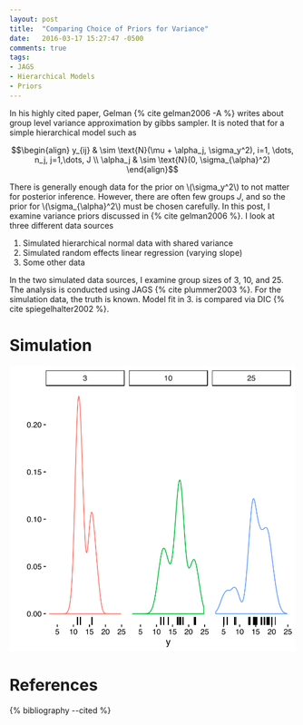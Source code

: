 ```yaml
---
layout: post
title:  "Comparing Choice of Priors for Variance"
date:   2016-03-17 15:27:47 -0500
comments: true
tags:
- JAGS
- Hierarchical Models
- Priors
---
```


In his highly cited paper, Gelman {% cite gelman2006 -A %} writes about group level variance approximation by gibbs sampler. It is noted that for a simple hierarchical model such as 

$$\begin{align}
y_{ij} & \sim \text{N}(\mu + \alpha_j, \sigma_y^2), i=1, \dots, n_j, j=1,\dots, J \\
\alpha_j & \sim \text{N}(0, \sigma_{\alpha}^2)
\end{align}$$

There is generally enough data for the prior on \\(\sigma_y^2\\) to not matter for posterior inference. However, there are often few groups *J*, and so the prior for \\(\sigma_{\alpha}^2\\) must be chosen carefully. In this post, I examine variance priors discussed in {% cite gelman2006 %}. I look at three different data sources  

1. Simulated hierarchical normal data with shared variance
2. Simulated random effects linear regression (varying slope)
3. Some other data

In the two simulated data sources, I examine group sizes of 3, 10, and 25. The analysis is conducted using JAGS {% cite plummer2003 %}. For the simulation data, the truth is known. Model fit in 3. is compared via DIC {% cite spiegelhalter2002 %}.


# Simulation

![Simple Simulation](/assets/img/variance-sim-1.svg)

# References

{% bibliography --cited %}
